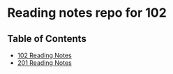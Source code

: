 # Reading notes repo for 102

## Table of Contents

- [102 Reading Notes](code-102/class-01.md)
- [201 Reading Notes](code-201/class-01.md)
